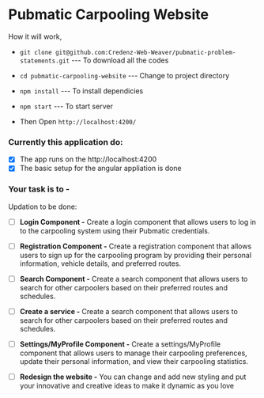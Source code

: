 # Pubmatic Carpooling Website

How it will work,

- `git clone git@github.com:Credenz-Web-Weaver/pubmatic-problem-statements.git` --- To download all the codes

- `cd pubmatic-carpooling-website` --- Change to project directory

- `npm install` --- To install dependicies

- `npm start` --- To start server

- Then Open `http://localhost:4200/`

### Currently this application do:

- [x] The app runs on the http://localhost:4200
- [x] The basic setup for the angular appliation is done

### Your task is to -

Updation to be done:

- [ ] **Login Component -** Create a login component that allows users to log in to the carpooling system using their Pubmatic credentials.

- [ ] **Registration Component -** Create a registration component that allows users to sign up for the carpooling program by providing their personal information, vehicle details, and preferred routes.

- [ ] **Search Component -** Create a search component that allows users to search for other carpoolers based on their preferred routes and schedules.

- [ ] **Create a service -** Create a search component that allows users to search for other carpoolers based on their preferred routes and schedules.

- [ ] **Settings/MyProfile Component -** Create a settings/MyProfile component that allows users to manage their carpooling preferences, update their personal information, and view their carpooling statistics.

- [ ] **Redesign the website -** You can change and add new styling and put your innovative and creative ideas to make it dynamic as you love
